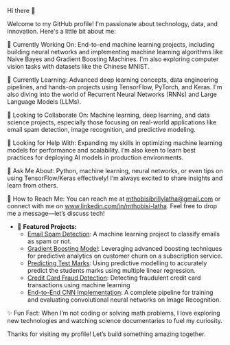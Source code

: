 Hi there 👋

Welcome to my GitHub profile! I'm passionate about technology, data, and innovation. Here's a little bit about me:

🔧 Currently Working On: End-to-end machine learning projects, including building neural networks and implementing machine learning algorithms like Naive Bayes and Gradient Boosting Machines. I'm also exploring computer vision tasks with datasets like the Chinese MNIST.

🌱 Currently Learning: Advanced deep learning concepts, data engineering pipelines, and hands-on projects using TensorFlow, PyTorch, and Keras. I'm also diving into the world of Recurrent Neural Networks (RNNs) and Large Language Models (LLMs).

🔗 Looking to Collaborate On: Machine learning, deep learning, and data science projects, especially those focusing on real-world applications like email spam detection, image recognition, and predictive modeling.

🤔 Looking for Help With: Expanding my skills in optimizing machine learning models for performance and scalability. I’m also keen to learn best practices for deploying AI models in production environments.

💬 Ask Me About: Python, machine learning, neural networks, or even tips on using TensorFlow/Keras effectively! I’m always excited to share insights and learn from others.

📧 How to Reach Me: You can reach me at mthobisibrillylatha@gmail.com or connect with me on www.linkedin.com/in/mthobisi-latha. Feel free to drop me a message—let’s discuss tech!

- 📁 **Featured Projects:**
  - [Email Spam Detection](https://github.com/Nkalipho/Data-Science-Projects/tree/3af9a11b128749c3728bbd25d67e9b9ff2b83454/Supervised%20Learning/Email%20Spam%20Detection): A machine learning project to classify emails as spam or not.
  - [Gradient Boosting Model](https://github.com/Nkalipho/Data-Science-Projects/tree/3af9a11b128749c3728bbd25d67e9b9ff2b83454/Supervised%20Learning/Predicting%20Customer%20Churn): Leveraging advanced boosting techniques for predictive analytics on customer churn on a subscription service.
  - [Predicting Test Marks](https://github.com/Nkalipho/Data-Science-Projects/tree/3af9a11b128749c3728bbd25d67e9b9ff2b83454/Supervised%20Learning/Predicting%20Test%20Marks): Using predictive modelling to accurately predict the students marks using multiple linear regression. 
  - [Credit Card Fraud Detection](https://github.com/Nkalipho/Data-Science-Projects/tree/3af9a11b128749c3728bbd25d67e9b9ff2b83454/Supervised%20Learning/Credit%20Card%20Fraud%20Detection): Detecting fraudulent credit card transactions using machine learning
  - [End-to-End CNN Implementation](https://github.com/Nkalipho/Data-Science-Projects/tree/3af9a11b128749c3728bbd25d67e9b9ff2b83454/Supervised%20Learning/Image%20Recognition): A complete pipeline for training and evaluating convolutional neural networks on Image Recognition.

✨ Fun Fact: When I’m not coding or solving math problems, I love exploring new technologies and watching science documentaries to fuel my curiosity.

Thanks for visiting my profile! Let’s build something amazing together.
